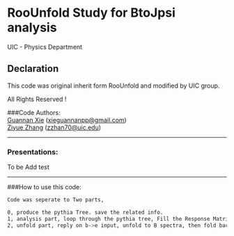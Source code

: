 # RooUnfold Study for BtoJpsi analysis

UIC - Physics Department 

## Declaration
This code was original inherit form RooUnfold and modified by UIC group.

All Rights Reserved !

###Code Authors:  
[Guannan Xie](https://github.com/GuannanXie) (xieguannanpp@gmail.com)  
[Ziyue Zhang]() (zzhan70@uic.edu)  
- - -
### Presentations:  
To be Add test
- - -

###How to use this code:  
```bash
Code was seperate to Two parts, 

0, produce the pythia Tree. save the related info.
1, analysis part, loop through the pythia tree, Fill the Response Matrix
2, unfold part, reply on b->e input, unfold to B spectra, then fold back to b->e, b->D0 and b->Jpsi
```
